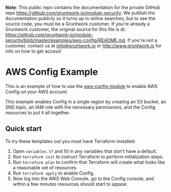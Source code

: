 **Note**: This public repo contains the documentation for the private GitHub repo <https://github.com/gruntwork-io/module-security>.
We publish the documentation publicly so it turns up in online searches, but to see the source code, you must be a Gruntwork customer.
If you're already a Gruntwork customer, the original source for this file is at: <https://github.com/gruntwork-io/module-security/blob/master/examples/aws-config/README.md>.
If you're not a customer, contact us at <info@gruntwork.io> or <http://www.gruntwork.io> for info on how to get access!

# AWS Config Example

This is an example of how to use the [aws-config module](/modules/aws-config) to enable AWS Config on your AWS account.

This example enables Config in a single region by creating an S3 bucket, an SNS topic, an IAM role with the necessary permissions, and the Config resources to put it all together.

## Quick start

To try these templates out you must have Terraform installed:

1. Open `variables.tf` and fill in any variables that don't have a default.
1. Run `terraform init` to instruct Terraform to perform initialization steps.
1. Run `terraform plan` to confirm that Terraform will create what looks like a reasonable set of resources.
1. Run `terraform apply` to enable Config.
1. Now log into the AWS Web Console, go to the Config console, and within a few minutes resources should start to appear.
